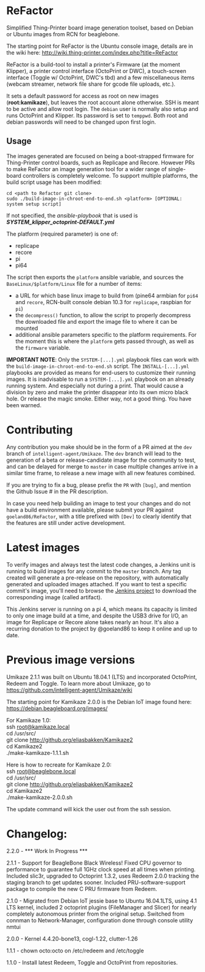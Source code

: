 # ReFactor
Simplified Thing-Printer board image generation toolset, based on Debian or Ubuntu images from RCN for beaglebone.

The starting point for ReFactor is the Ubuntu console image, details are in the wiki here:
http://wiki.thing-printer.com/index.php?title=ReFactor

ReFactor is a build-tool to install a printer's Firmware (at the moment Klipper), a printer control interface (OctoPrint or DWC), a touch-screen interface (Toggle w/ OctoPrint, DWC's tbd) and a few miscellaneous items (webcam streamer, network file share for gcode file uploads, etc.). 

It sets a default password for access as root on new images (**root:kamikaze**), but leaves the root account alone otherwise.
SSH is meant to be active and allow root login. The `debian` user is normally also setup and runs OctoPrint and Klipper. Its password is set to `temppwd`. Both root and debian passwords will need to be changed upon first login.

## Usage

The images generated are focused on being a boot-strapped firmware for Thing-Printer control boards, such as Replicape and Recore. However PRs to make ReFactor an image generation tool for a wider range of single-board controllers is completely welcome. To support multiple platforms, the build script usage has been modified:
```
cd <path to Refactor git clone>
sudo ./build-image-in-chroot-end-to-end.sh <platform> [OPTIONAL: system setup script]
```
If not specified, the _ansible-playbook_ that is used is ___SYSTEM_klipper_octoprint-DEFAULT.yml___

The platform (required parameter) is one of:
 * replicape
 * recore
 * pi
 * pi64

The script then exports the `platform` ansible variable, and sources the `BaseLinux/$platform/Linux` file for a number of items:
* a URL for which base linux image to build from (pine64 armbian for `pi64` and `recore`, RCN-built console debian 10.3 for `replicape`, raspbian for `pi`)
* the `decompress()` function, to allow the script to properly decompress the downloaded file and export the image file to where it can be mounted
* additional ansible parameters specific to the platform requirements. For the moment this is where the `platform` gets passed through, as well as the `firmware` variable.

**IMPORTANT NOTE**: Only the `SYSTEM-[...].yml` playbook files can work with the `build-image-in-chroot-end-to-end.sh` script. The `INSTALL-[...].yml` playbooks are provided as means for end-users to customize their running images. It is inadvisable to run a `SYSTEM-[...].yml` playbook on an already running system. And especially not during a print. That would cause a division by zero and make the printer disappear into its own micro black hole. Or release the magic smoke. Either way, not a good thing. You have been warned.

# Contributing

Any contribution you make should be in the form of a PR aimed at the `dev` branch of `intelligent-agent/Umikaze`. The `dev` branch will lead to the generation of a beta or release-candidate image for the community to test, and can be delayed for merge to `master` in case multiple changes arrive in a similar time frame, to release a new image with all new features combined.

If you are trying to fix a bug, please prefix the `PR` with `[bug]`, and mention the Github Issue # in the PR description.

In case you need help building an image to test your changes and do not have a build environment available, please submit your PR against `goeland86/ReFactor`, with a title prefixed with `[Dev]` to clearly identify that the features are still under active development.

# Latest images

To verify images and always test the latest code changes, a Jenkins unit is running to build images for any commit to the `master` branch.
Any tag created will generate a pre-release on the repository, with automatically generated and uploaded images attached.
If you want to test a specific commit's image, you'll need to browse the [Jenkins project](https://goeland86.hopto.org/job/IntelligentAgent-master-ReFactor/) to download the corresponding image (called artifact).

This Jenkins server is running on a pi 4, which means its capacity is limited to only one image build at a time, and despite the USB3 drive for I/O, an image for Replicape or Recore alone takes nearly an hour. It's also a recurring donation to the project by @goeland86 to keep it online and up to date.

# Previous image versions

Umikaze 2.1.1 was built on Ubuntu 18.04.1 (LTS) and incorporated OctoPrint, Redeem and Toggle.
To learn more about Umikaze, go to https://github.com/intelligent-agent/Umikaze/wiki

The starting point for Kamikaze 2.0.0 is the Debian IoT image found here: 
https://debian.beagleboard.org/images/

For Kamikaze 1.0:  
    ssh root@kamikaze.local  
    cd /usr/src/  
    git clone http://github.org/eliasbakken/Kamikaze2  
    cd Kamikaze2  
    ./make-kamikaze-1.1.1.sh  

Here is how to recreate for Kamikaze 2.0:  
    ssh root@beaglebone.local  
    cd /usr/src/  
    git clone http://github.org/eliasbakken/Kamikaze2  
    cd Kamikaze2  
    ./make-kamikaze-2.0.0.sh  


The update command will kick the user out from the ssh session. 

# Changelog: 
2.2.0 - *** Work In Progress ***


2.1.1 - Support for BeagleBone Black Wireless! Fixed CPU governor to performance to guarantee full 1GHz clock speed at all times when printing. Included slic3r, upgraded to Octoprint 1.3.2, uses Redeem 2.0.0 tracking the staging branch to get updates sooner. Included PRU-software-support package to compile the new C PRU firmware from Redeem.

2.1.0 - Migrated from Debian IoT jessie base to Ubuntu 16.04.1LTS, using 4.1 LTS kernel, included 2 octoprint plugins (FileManager and Slicer) for nearly completely autonomous printer from the original setup. Switched from connman to Network-Manager, configuration done through console utility nmtui

2.0.0 - Kernel 4.4.20-bone13, cogl-1.22, clutter-1.26

1.1.1 - chown octo:octo on /etc/redeem and /etc/toggle

1.1.0 - Install latest Redeem, Toggle and OctoPrint from repositories. 


